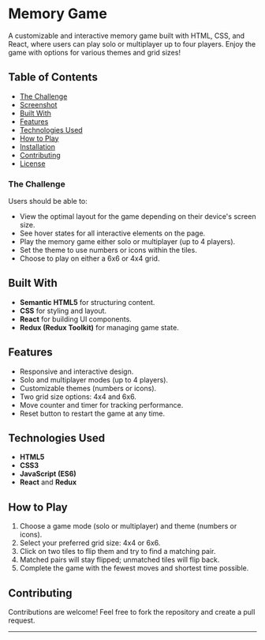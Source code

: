 # Memory Game

A customizable and interactive memory game built with HTML, CSS, and React, where users can play solo or multiplayer up to four players. Enjoy the game with options for various themes and grid sizes!

## Table of Contents

- [The Challenge](#the-challenge)
- [Screenshot](#screenshot)
- [Built With](#built-with)
- [Features](#features)
- [Technologies Used](#technologies-used)
- [How to Play](#how-to-play)
- [Installation](#installation)
- [Contributing](#contributing)
- [License](#license)

### The Challenge

Users should be able to:

- View the optimal layout for the game depending on their device's screen size.
- See hover states for all interactive elements on the page.
- Play the memory game either solo or multiplayer (up to 4 players).
- Set the theme to use numbers or icons within the tiles.
- Choose to play on either a 6x6 or 4x4 grid.

## Built With

- **Semantic HTML5** for structuring content.
- **CSS** for styling and layout.
- **React** for building UI components.
- **Redux (Redux Toolkit)** for managing game state.

## Features

- Responsive and interactive design.
- Solo and multiplayer modes (up to 4 players).
- Customizable themes (numbers or icons).
- Two grid size options: 4x4 and 6x6.
- Move counter and timer for tracking performance.
- Reset button to restart the game at any time.

## Technologies Used

- **HTML5**
- **CSS3**
- **JavaScript (ES6)**
- **React** and **Redux**

## How to Play

1. Choose a game mode (solo or multiplayer) and theme (numbers or icons).
2. Select your preferred grid size: 4x4 or 6x6.
3. Click on two tiles to flip them and try to find a matching pair.
4. Matched pairs will stay flipped; unmatched tiles will flip back.
5. Complete the game with the fewest moves and shortest time possible.

## Contributing

Contributions are welcome! Feel free to fork the repository and create a pull request.

---
